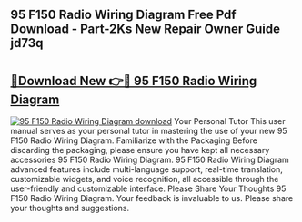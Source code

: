 ## 95 F150 Radio Wiring Diagram Free Pdf Download - Part-2Ks New Repair Owner Guide jd73q

# <h2><a href="http://dfup4g.blite.top/?on=95+F150+Radio+Wiring+Diagram">🔗Download New 👉🔴 95 F150 Radio Wiring Diagram</a></h2>

[![95 F150 Radio Wiring Diagram download](https://i.imgur.com/lujVjoI.png)](http://dfup4g.blite.top/?on=95+F150+Radio+Wiring+Diagram)
Your Personal Tutor This user manual serves as your personal tutor in mastering the use of your new 95 F150 Radio Wiring Diagram. Familiarize with the Packaging Before discarding the packaging, please ensure you have kept all necessary accessories 95 F150 Radio Wiring Diagram. 95 F150 Radio Wiring Diagram advanced features include multi-language support, real-time translation, customizable widgets, and voice recognition, all accessible through the user-friendly and customizable interface. Please Share Your Thoughts 95 F150 Radio Wiring Diagram. Your feedback is invaluable to us. Please share your thoughts and suggestions.

